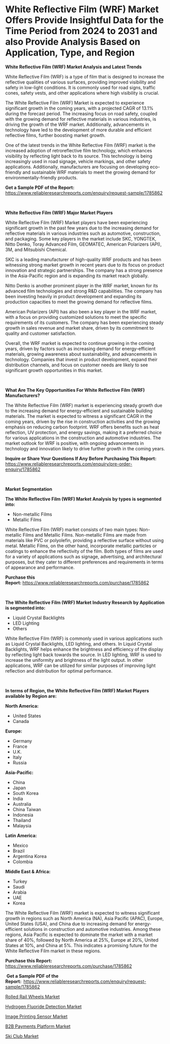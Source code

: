 <p><h1>White Reflective Film (WRF) Market Offers Provide Insightful Data for the Time Period from 2024 to 2031 and also Provide Analysis Based on Application, Type, and Region</h1></p><p><strong>White Reflective Film (WRF) Market Analysis and Latest Trends</strong></p>
<p><p>White Reflective Film (WRF) is a type of film that is designed to increase the reflective qualities of various surfaces, providing improved visibility and safety in low-light conditions. It is commonly used for road signs, traffic cones, safety vests, and other applications where high visibility is crucial.</p><p>The White Reflective Film (WRF) Market is expected to experience significant growth in the coming years, with a projected CAGR of 13.1% during the forecast period. The increasing focus on road safety, coupled with the growing demand for reflective materials in various industries, is driving the growth of the WRF market. Additionally, advancements in technology have led to the development of more durable and efficient reflective films, further boosting market growth.</p><p>One of the latest trends in the White Reflective Film (WRF) market is the increased adoption of retroreflective film technology, which enhances visibility by reflecting light back to its source. This technology is being increasingly used in road signage, vehicle markings, and other safety applications. Additionally, manufacturers are focusing on developing eco-friendly and sustainable WRF materials to meet the growing demand for environmentally-friendly products.</p></p>
<p><strong>Get a Sample PDF of the Report:&nbsp;</strong> <a href="https://www.reliableresearchreports.com/enquiry/request-sample/1785862">https://www.reliableresearchreports.com/enquiry/request-sample/1785862</a></p>
<p>&nbsp;</p>
<p><strong>White Reflective Film (WRF) Major Market Players</strong></p>
<p><p>White Reflective Film (WRF) Market players have been experiencing significant growth in the past few years due to the increasing demand for reflective materials in various industries such as automotive, construction, and packaging. Some key players in the market include SKC, YONGTEK, Nitto Denko, Toray Advanced Film, GEOMATEC, American Polarizers (API), 3M, and Mitsubishi Chemical.</p><p>SKC is a leading manufacturer of high-quality WRF products and has been witnessing strong market growth in recent years due to its focus on product innovation and strategic partnerships. The company has a strong presence in the Asia-Pacific region and is expanding its market reach globally.</p><p>Nitto Denko is another prominent player in the WRF market, known for its advanced film technologies and strong R&D capabilities. The company has been investing heavily in product development and expanding its production capacities to meet the growing demand for reflective films.</p><p>American Polarizers (API) has also been a key player in the WRF market, with a focus on providing customized solutions to meet the specific requirements of its customers. The company has been experiencing steady growth in sales revenue and market share, driven by its commitment to quality and customer satisfaction.</p><p>Overall, the WRF market is expected to continue growing in the coming years, driven by factors such as increasing demand for energy-efficient materials, growing awareness about sustainability, and advancements in technology. Companies that invest in product development, expand their distribution channels, and focus on customer needs are likely to see significant growth opportunities in this market.</p></p>
<p>&nbsp;</p>
<p><strong>What Are The Key Opportunities For White Reflective Film (WRF) Manufacturers?</strong></p>
<p><p>The White Reflective Film (WRF) market is experiencing steady growth due to the increasing demand for energy-efficient and sustainable building materials. The market is expected to witness a significant CAGR in the coming years, driven by the rise in construction activities and the growing emphasis on reducing carbon footprint. WRF offers benefits such as heat reflection, UV protection, and energy savings, making it a preferred choice for various applications in the construction and automotive industries. The market outlook for WRF is positive, with ongoing advancements in technology and innovation likely to drive further growth in the coming years.</p></p>
<p><strong>Inquire or Share Your Questions If Any Before Purchasing This Report:</strong> <a href="https://www.reliableresearchreports.com/enquiry/pre-order-enquiry/1785862">https://www.reliableresearchreports.com/enquiry/pre-order-enquiry/1785862</a></p>
<p>&nbsp;</p>
<p><strong>Market Segmentation</strong></p>
<p><strong>The White Reflective Film (WRF) Market Analysis by types is segmented into:</strong></p>
<p><ul><li>Non-metallic Films</li><li>Metallic Films</li></ul></p>
<p><p>White Reflective Film (WRF) market consists of two main types: Non-metallic Films and Metallic Films. Non-metallic Films are made from materials like PVC or polyolefin, providing a reflective surface without using metal. Metallic Films, on the other hand, incorporate metallic particles or coatings to enhance the reflectivity of the film. Both types of films are used for a variety of applications such as signage, advertising, and architectural purposes, but they cater to different preferences and requirements in terms of appearance and performance.</p></p>
<p><strong>Purchase this Report:&nbsp;</strong><a href="https://www.reliableresearchreports.com/purchase/1785862">https://www.reliableresearchreports.com/purchase/1785862</a></p>
<p>&nbsp;</p>
<p><strong>The White Reflective Film (WRF) Market Industry Research by Application is segmented into:</strong></p>
<p><ul><li>Liquid Crystal Backlights</li><li>LED Lighting</li><li>Others</li></ul></p>
<p><p>White Reflective Film (WRF) is commonly used in various applications such as Liquid Crystal Backlights, LED lighting, and others. In Liquid Crystal Backlights, WRF helps enhance the brightness and efficiency of the display by reflecting light back towards the source. In LED lighting, WRF is used to increase the uniformity and brightness of the light output. In other applications, WRF can be utilized for similar purposes of improving light reflection and distribution for optimal performance.</p></p>
<p>&nbsp;</p>
<p><strong>In terms of Region, the White Reflective Film (WRF) Market Players available by Region are:</strong></p>
<p>
    <p> <strong> North America: </strong>
        <ul>
            <li>United States</li>
            <li>Canada</li>
        </ul>
        </p> 
    <p> <strong> Europe: </strong>
        <ul>
            <li>Germany</li>
            <li>France</li>
            <li>U.K.</li>
            <li>Italy</li>
            <li>Russia</li>
        </ul>
        </p> 
    <p> <strong> Asia-Pacific: </strong>
        <ul>
            <li>China</li>
            <li>Japan</li>
            <li>South Korea</li>
            <li>India</li>
            <li>Australia</li>
            <li>China Taiwan</li>
            <li>Indonesia</li>
            <li>Thailand</li>
            <li>Malaysia</li>
        </ul>
        </p> 
    <p> <strong> Latin America: </strong>
        <ul>
            <li>Mexico</li>
            <li>Brazil</li>
            <li>Argentina Korea</li>
            <li>Colombia</li>
        </ul>
        </p> 
    <p> <strong> Middle East & Africa: </strong>
        <ul>
            <li>Turkey</li>
            <li>Saudi</li>
            <li>Arabia</li>
            <li>UAE</li>
            <li>Korea</li>
        </ul>
    </p>
    </p>
<p><p>The White Reflective Film (WRF) market is expected to witness significant growth in regions such as North America (NA), Asia Pacific (APAC), Europe, United States (USA), and China due to increasing demand for energy-efficient solutions in construction and automotive industries. Among these regions, Asia Pacific is expected to dominate the market with a market share of 40%, followed by North America at 25%, Europe at 20%, United States at 10%, and China at 5%. This indicates a promising future for the White Reflective Film market in these regions.</p></p>
<p><strong>Purchase this Report: </strong><a href="https://www.reliableresearchreports.com/purchase/1785862">https://www.reliableresearchreports.com/purchase/1785862</a></p>
<p>&nbsp;<strong>Get a Sample PDF of the Report:&nbsp;&nbsp;</strong><a href="https://www.reliableresearchreports.com/enquiry/request-sample/1785862">https://www.reliableresearchreports.com/enquiry/request-sample/1785862</a></p>
<p><strong></strong></p>
<p><p><a href="https://github.com/jerrycopelandthomaswsqd8q/Market-Research-Report-List-1/blob/main/rolled-rail-wheels-market.md">Rolled Rail Wheels Market</a></p><p><a href="https://medium.com/@rossiepagac2023/decoding-hydrogen-fluoride-detection-market-metrics-market-share-trends-and-growth-patterns-04f50bd9693f">Hydrogen Fluoride Detection Market</a></p><p><a href="https://github.com/brenzgnarento/Market-Research-Report-List-1/blob/main/image-printing-sensor-market.md">Image Printing Sensor Market</a></p><p><a href="https://medium.com/@rossiepagac2023/b2b-payments-platform-market-share-evolution-and-market-growth-trends-2024-2031-b2b55bd61778">B2B Payments Platform Market</a></p><p><a href="https://medium.com/@rossiepagac2023/ski-club-market-trends-forecast-and-competitive-analysis-to-2031-3ac2e26d3949">Ski Club Market</a></p></p>
